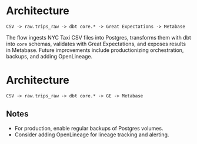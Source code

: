 # Architecture

```
CSV -> raw.trips_raw -> dbt core.* -> Great Expectations -> Metabase
```

The flow ingests NYC Taxi CSV files into Postgres, transforms them with dbt into
`core` schemas, validates with Great Expectations, and exposes results in Metabase.
Future improvements include productionizing orchestration, backups, and adding OpenLineage.
<!-- FILE: /srv/blackroads/elt/docs/architecture.md -->
# Architecture

```
CSV -> raw.trips_raw -> dbt core.* -> GE -> Metabase
```

## Notes
- For production, enable regular backups of Postgres volumes.
- Consider adding OpenLineage for lineage tracking and alerting.
